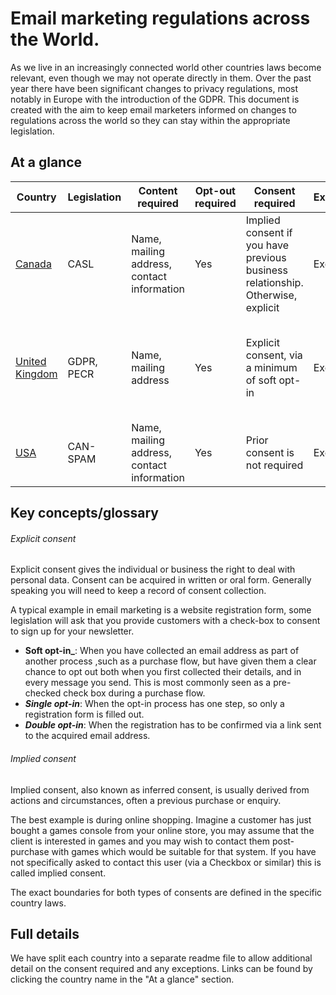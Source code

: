 # Email marketing regulations across the World.

As we live in an increasingly connected world other countries laws become relevant, even though we may not operate directly in them. Over the past year there have been significant changes to privacy regulations, most notably in Europe with the introduction of the GDPR. This document is created with the aim to keep email marketers informed on changes to regulations across the world so they can stay within the appropriate legislation. 

## At a glance
| Country| Legislation | Content required| Opt-out required| Consent required | Exceptions| Penalties|
| ------------- | ------------- | ------------- | ------------- |------------- | ------------- | -------------|
| [Canada](/country/canada.md)  | CASL | Name, mailing address, contact information| Yes| Implied consent if you have previous business relationship. Otherwise, explicit | Exceptions | Penalties |
| [United Kingdom](/country/uk.md)  | GDPR, PECR | Name, mailing address| Yes| Explicit consent, via a minimum of soft opt-in| Exceptions | Up to €20 million, or 4% annual global turnover – whichever is higher. |
| [USA](/country/usa.md)  | CAN-SPAM | Name, mailing address, contact information| Yes| Prior consent is not required | Exceptions | Penalties |

## Key concepts/glossary

###### Explicit consent
Explicit consent gives the individual or business the right to deal with personal data. Consent can be acquired in written or oral form. Generally speaking you will need to keep a record of consent collection.

A typical example in email marketing is a website registration form, some legislation will ask that you provide customers with a check-box to consent to sign up for your newsletter.

- **Soft opt-in_**: When you have collected an email address as part of another process ,such as a purchase flow, but have given them a clear chance to opt out both when you first collected their details, and in every message you send. This is most commonly seen as a pre-checked check box during a purchase flow.
- **_Single opt-in_**: When the opt-in process has one step, so only a registration form is filled out. 
- **_Double opt-in_**: When the registration has to be confirmed via a link sent to the acquired email address.

###### Implied consent
Implied consent, also known as inferred consent, is usually derived from actions and circumstances, often a previous purchase or enquiry.

The best example is during online shopping. Imagine a customer has just bought a games console from your online store, you may assume that the client is interested in games and you may wish to contact them post-purchase with games which would be suitable for that system. If you have not specifically asked to contact this user (via a Checkbox or similar) this is called implied consent. 

The exact boundaries for both types of consents are defined in the specific country laws.

## Full details

We have split each country into a separate readme file to allow additional detail on the consent required and any exceptions. Links can be found by clicking the country name in the "At a glance" section.
